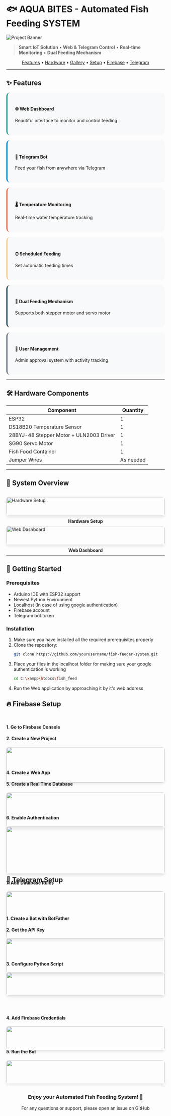 # 🐟 AQUA BITES - Automated Fish Feeding SYSTEM

![Project Banner](https://fish.programming-pub.store/images/full-ani.PNG)

> **Smart IoT Solution** • **Web & Telegram Control** • **Real-time Monitoring** • **Dual Feeding Mechanism**

<div align="center">
  <a href="#-features">Features</a> •
  <a href="#-hardware-components">Hardware</a> •
  <a href="#-system-overview">Gallery</a> •
  <a href="#-getting-started">Setup</a> •
  <a href="#-firebase-setup">Firebase</a> •
  <a href="#telegram-setup">Telegram</a>
</div>

---

## ✨ Features

<div style="display: grid; grid-template-columns: repeat(auto-fit, minmax(300px, 1fr)); gap: 1rem;">
  <div style="background: #f8f9fa; padding: 1.5rem; border-radius: 12px; border-left: 4px solid #2a9d8f;">
    <h4>🌐 Web Dashboard</h4>
    <p>Beautiful interface to monitor and control feeding</p>
  </div>
  <div style="background: #f8f9fa; padding: 1.5rem; border-radius: 12px; border-left: 4px solid #0088cc;">
    <h4>🤖 Telegram Bot</h4>
    <p>Feed your fish from anywhere via Telegram</p>
  </div>
  <div style="background: #f8f9fa; padding: 1.5rem; border-radius: 12px; border-left: 4px solid #e76f51;">
    <h4>🌡️ Temperature Monitoring</h4>
    <p>Real-time water temperature tracking</p>
  </div>
  <div style="background: #f8f9fa; padding: 1.5rem; border-radius: 12px; border-left: 4px solid #f2cc8f;">
    <h4>⏰ Scheduled Feeding</h4>
    <p>Set automatic feeding times</p>
  </div>
  <div style="background: #f8f9fa; padding: 1.5rem; border-radius: 12px; border-left: 4px solid #264653;">
    <h4>🔧 Dual Feeding Mechanism</h4>
    <p>Supports both stepper motor and servo motor</p>
  </div>
  <div style="background: #f8f9fa; padding: 1.5rem; border-radius: 12px; border-left: 4px solid #6c757d;">
    <h4>👥 User Management</h4>
    <p>Admin approval system with activity tracking</p>
  </div>
</div>

---

## 🛠️ Hardware Components

| Component | Quantity |
|-----------|----------|
| ESP32 | 1 |
| DS18B20 Temperature Sensor | 1 |
| 28BYJ-48 Stepper Motor + ULN2003 Driver | 1 |
| SG90 Servo Motor | 1 |
| Fish Food Container | 1 |
| Jumper Wires | As needed |

---

## 📸 System Overview

<div style="display: grid; grid-template-columns: repeat(auto-fit, minmax(300px, 1fr)); gap: 2rem; margin: 2rem 0;">
  <div>
    <img src="https://fish.programming-pub.store/images/1.PNG" style="width: 100%; border-radius: 8px; box-shadow: 0 4px 8px rgba(0,0,0,0.1);" alt="Hardware Setup">
    <p style="text-align: center; margin-top: 0.5rem;"><strong>Hardware Setup</strong></p>
  </div>
  <div>
    <img src="https://fish.programming-pub.store/images/2.PNG" style="width: 100%; border-radius: 8px; box-shadow: 0 4px 8px rgba(0,0,0,0.1);" alt="Web Dashboard">
    <p style="text-align: center; margin-top: 0.5rem;"><strong>Web Dashboard</strong></p>
  </div>
</div>

---

## 🚀 Getting Started

### Prerequisites
- Arduino IDE with ESP32 support
- Newest Python Environment
- Localhost (In case of using google authentication)
- Firebase account
- Telegram bot token

### Installation
1. Make sure you have installed all the required prerequisites properly
2. Clone the repository:
   ```bash
   git clone https://github.com/yourusername/fish-feeder-system.git
3. Place your files in the localhost folder for making sure your google authentication is working
   ```bash
   cd C:\xampp\htdocs\fish_feed
4. Run the Web application by approaching it by it's web address

## 🔥 Firebase Setup
<div style="display: grid; grid-template-columns: repeat(auto-fit, minmax(300px, 1fr)); gap: 2rem; margin: 2rem 0;">
  <div>
    <h4>1. Go to Firebase Console</h4> 
    <h4>2. Create a New Project</h4> 
    <img src="https://fish.programming-pub.store/images/edited/edited4.jpg" style="width: 100%; border-radius: 8px; box-shadow: 0 4px 8px rgba(0,0,0,0.1);"> 
  </div>
<div> 
    <h4>4. Create a Web App</h4>
    <h4>5. Create a Real Time Database</h4> 
    <img src="https://fish.programming-pub.store/images/edited/edited3.jpg" style="width: 100%; border-radius: 8px; box-shadow: 0 4px 8px rgba(0,0,0,0.1);">
  </div>
</div>
<div style="display: grid; grid-template-columns: repeat(auto-fit, minmax(300px, 1fr)); gap: 2rem; margin: 2rem 0;">
  <div>
    <h4>6. Enable Authentication</h4>
    <img src="https://fish.programming-pub.store/images/edited/3.PNG" style="width: 100%; border-radius: 8px; box-shadow: 0 4px 8px rgba(0,0,0,0.1);"
  </div>
  <div>
    <h4>7. Add Database Rules</h4>
    <img src="https://fish.programming-pub.store/images/edited/edited5.jpg" style="width: 100%; border-radius: 8px; box-shadow: 0 4px 8px rgba(0,0,0,0.1);">
  </div>
</div>

## 🤖 Telegram Setup
<div style="display: grid; grid-template-columns: repeat(auto-fit, minmax(300px, 1fr)); gap: 2rem; margin: 2rem 0;">
  <div>
    <h4>1. Create a Bot with BotFather</h4>
    <h4>2. Get the API Key</h4>
    <img src="https://fish.programming-pub.store/images/edited/tg_edited3.jpg" style="width: 100%; border-radius: 8px; box-shadow: 0 4px 8px rgba(0,0,0,0.1);">
  </div>
  <div>
    <h4>3. Configure Python Script</h4>
    <img src="https://fish.programming-pub.store/images/edited/tg_edited2.jpg" style="width: 100%; border-radius: 8px; box-shadow: 0 4px 8px rgba(0,0,0,0.1);">
  </div>
</div>
<div style="display: grid; grid-template-columns: repeat(auto-fit, minmax(300px, 1fr)); gap: 2rem; margin: 2rem 0;">
  <div>
    <h4>4. Add Firebase Credentials</h4>
    <img src="https://fish.programming-pub.store/images/edited/tg_edited1.jpg" style="width: 100%; border-radius: 8px; box-shadow: 0 4px 8px rgba(0,0,0,0.1);">
  </div>
  <div>
    <h4>5. Run the Bot</h4>
    <img src="https://fish.programming-pub.store/images/edited/tg2.PNG" style="width: 100%; border-radius: 8px; box-shadow: 0 4px 8px rgba(0,0,0,0.1);">
  </div>
</div>

<div align="center">
  <h3>Enjoy your Automated Fish Feeding System! 🎉</h3>
  <p>For any questions or support, please open an issue on GitHub</p>
</div> 
